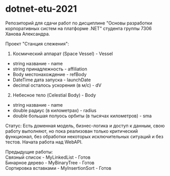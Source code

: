 # dotnet-etu-2021

Репозиторий для сдачи работ по дисциплине "Основы разработки корпоративных систем на платформе .NET" студента группы 7306 Ханова Александра.

Проект "Станция слежения":
1. Космический аппарат (Space Vessel) - Vessel
- string название - name
- string принадлежность - affiliation
- Body местонахождение - refBody
- DateTime дата запуска - launchDate
- decimal осталось ускорения (в м/с) - dV
2. Небесное тело (Celestial Body) - Body
- string название - name
- double радиус (в километрах) - radius
- double большая полуось орбиты (в тысячах километров) - sma

Статус:
Есть доменная модель, бизнес-логика и доступ к данным, свою работу выполняют, но пока реализован только критический функционал, без обработки некоторых исключительных ситуаций и без тестов. Начата работа над WebAPI.

Предыдущие работы: <br>
Связный список - MyLinkedList - Готов <br>
Бинарное дерево - MyBinaryTree - Готов <br>
Сортировка вставками - MyInsertionSort - Готов <br>

